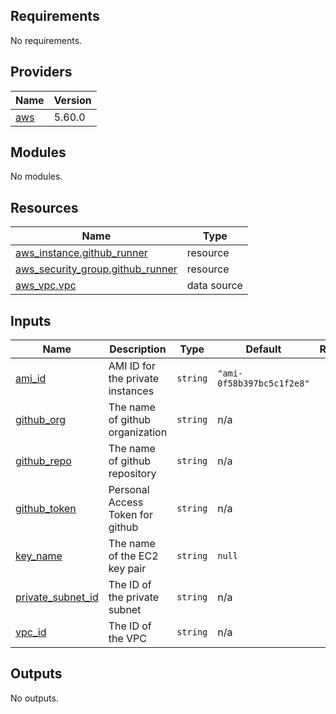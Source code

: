 ## Requirements

No requirements.

## Providers

| Name | Version |
|------|---------|
| <a name="provider_aws"></a> [aws](#provider\_aws) | 5.60.0 |

## Modules

No modules.

## Resources

| Name | Type |
|------|------|
| [aws_instance.github_runner](https://registry.terraform.io/providers/hashicorp/aws/latest/docs/resources/instance) | resource |
| [aws_security_group.github_runner](https://registry.terraform.io/providers/hashicorp/aws/latest/docs/resources/security_group) | resource |
| [aws_vpc.vpc](https://registry.terraform.io/providers/hashicorp/aws/latest/docs/data-sources/vpc) | data source |

## Inputs

| Name | Description | Type | Default | Required |
|------|-------------|------|---------|:--------:|
| <a name="input_ami_id"></a> [ami\_id](#input\_ami\_id) | AMI ID for the private instances | `string` | `"ami-0f58b397bc5c1f2e8"` | no |
| <a name="input_github_org"></a> [github\_org](#input\_github\_org) | The name of github organization | `string` | n/a | yes |
| <a name="input_github_repo"></a> [github\_repo](#input\_github\_repo) | The name of github repository | `string` | n/a | yes |
| <a name="input_github_token"></a> [github\_token](#input\_github\_token) | Personal Access Token for github | `string` | n/a | yes |
| <a name="input_key_name"></a> [key\_name](#input\_key\_name) | The name of the EC2 key pair | `string` | `null` | no |
| <a name="input_private_subnet_id"></a> [private\_subnet\_id](#input\_private\_subnet\_id) | The ID of the private subnet | `string` | n/a | yes |
| <a name="input_vpc_id"></a> [vpc\_id](#input\_vpc\_id) | The ID of the VPC | `string` | n/a | yes |

## Outputs

No outputs.
